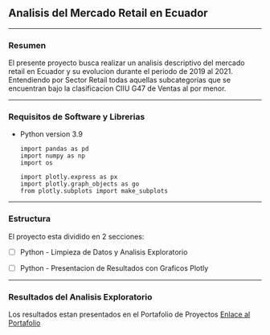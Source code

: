 ## Analisis del Mercado Retail en Ecuador

---

### Resumen
El presente proyecto busca realizar un analisis descriptivo del mercado retail en Ecuador y su evolucion durante el periodo de 2019 al 2021. Entendiendo por Sector Retail todas aquellas
subcategorías que se encuentran bajo la clasificacion CIIU G47 de Ventas al por menor.

---

### Requisitos de Software y Librerias 
  
- Python version 3.9
  ```
  import pandas as pd
  import numpy as np
  import os

  import plotly.express as px
  import plotly.graph_objects as go
  from plotly.subplots import make_subplots
  ``` 

---

### Estructura
El proyecto esta dividido en 2 secciones:
- [ ] Python   - Limpieza de Datos y Analisis Exploratorio
- [ ] Python   - Presentacion de Resultados con Graficos Plotly


---
### Resultados del Analisis Exploratorio
Los resultados estan presentados en el Portafolio de Proyectos 
[Enlace al Portafolio]()



